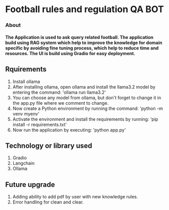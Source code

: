 # Football rules and regulation QA BOT 

### About
#### The Application is used to ask query related football. The application build using RAG system which help to improve the knowledge for domain specific by avoiding fine tuning process, which help to reduce time and resources. The UI is build using Gradio for easy deployment.


## Rquirements 

1. Install ollama
2. After installing ollama, open ollama and install the llama3.2 model by entering the command:
   'ollama run llama3.2'
3. You can choose any model from ollama, but don't forget to change it in the app.py file where we comment to change.
4. Now create a Python environment by running the command:
   'python -m venv myenv'
5. Activate the environment and install the requirements by running:
   'pip install -r requirements.txt'
6. Now run the application by executing:
   'python app.py'



## Technology or library used

1. Gradio
2. Langchain
3. Ollama

## Future upgrade

1. Adding ability to add pdf by user with new knowledge rules.
2. Error handling for clean and clear.
